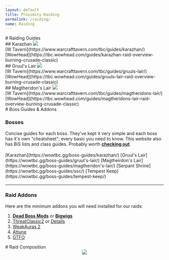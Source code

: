 ```yaml
---
layout: default
title: Proximity Raiding
permalink: /raiding/
name: Raiding
---
```


<!-- Raiding Guides start -->
<div class="container-two">

<div class="container-two-header" markdown="1">
# Raiding Guides
</div>


<div class="container-two-body flex">
<div class="column" markdown="1">
## Karazhan

<img src="./../assets/Karazhan.jpg">

<div class="div-space" markdown="1">
<span class="links-btn">[W Tavern](https://www.warcrafttavern.com/tbc/guides/karazhan/)</span>
<span class="links-btn">[WowHead](https://tbc.wowhead.com/guides/karazhan-raid-overview-burning-crusade-classic)</span>
</div>
</div>

<div class="column" markdown="1">
## Gruul's Lair

<img src="./../assets/Gruul.jpg">

<div class="div-space" markdown="1">
<span class="links-btn">[W Tavern](https://www.warcrafttavern.com/tbc/guides/gruuls-lair/)</span>
<span class="links-btn">[WowHead](https://tbc.wowhead.com/guides/gruuls-lair-raid-overview-burning-crusade-classic)</span>
</div>
</div>


<div class="column" markdown="1">
## Magtheridon's Lair

<img src="./../assets/Magtheridon.jpg">

<div class="div-space" markdown="1">
<span class="links-btn">[W Tavern](https://www.warcrafttavern.com/tbc/guides/magtheridons-lair/)</span>
<span class="links-btn">[WowHead](https://tbc.wowhead.com/guides/magtheridons-lair-raid-overview-burning-crusade-classic)</span>
</div>
</div>
</div>
</div>
<!-- Raiding Guides end -->

<!-- Boss Guides start -->
<div class="container-two">

<div class="container-two-header" markdown="1">
# Boss Guides & Addons
</div>

<div class="container-two-body" markdown="1">

### Bosses 

Concise guides for each boss. They've kept it very simple and each boss has it's own "cheatsheet"; every basic you need to know. This website also has BiS lists and class guides. Probably worth **[checking out](https://wowtbc.gg)**.

<div class="div-space" style="padding: 0.25rem 0" markdown="1">
<span class="links-btn" style="margin: 0">[Karazhan](https://wowtbc.gg/boss-guides/karazhan/)</span>
<span class="links-btn">[Gruul's Lair](https://wowtbc.gg/boss-guides/gruul's-lair/)</span>
<span class="links-btn">[Magtheirdon's Lair](https://wowtbc.gg/boss-guides/magtheridon's-lair/)</span>
<span class="links-btn">[Serpant Shrine](https://wowtbc.gg/boss-guides/ssc/)</span>
<span class="links-btn">[Tempest Keep](https://wowtbc.gg/boss-guides/tempest-keep/)</span>
</div>

<hr>

### Raid Addons

Here are the minimum addons you will need installed for our raids:
 1. **[Dead Boss Mods](https://www.curseforge.com/wow/addons/deadly-boss-mods)** or **[Bigwigs](https://www.curseforge.com/wow/addons/big-wigs)**
 2. [ThreatClassic2](https://www.curseforge.com/wow/addons/threatclassic2) or [Details](https://www.curseforge.com/wow/addons/details-damage-meter-classic-wow)
 3. [WeakAuras 2](https://www.curseforge.com/wow/addons/weakauras-2)
 4. [Attune](https://www.curseforge.com/wow/addons/attune)
 5. [GTFO](https://www.curseforge.com/wow/addons/gtfo)
</div>
</div>
<!-- Boss Guides end -->

<!-- Raid Comp start -->
<div class="container-two">
<div class="container-two-header" markdown="1">
# Raid Composition
</div>

<div style="text-align: center" markdown="1">
<img src="./../assets/RaidComp.png">
</div>
</div>
<!-- Raid Comp end -->